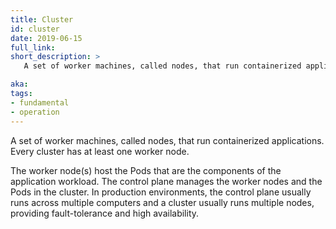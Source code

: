 ```yaml
---
title: Cluster
id: cluster
date: 2019-06-15
full_link: 
short_description: >
   A set of worker machines, called nodes, that run containerized applications. Every cluster has at least one worker node.

aka: 
tags:
- fundamental
- operation
---
```

A set of worker machines, called nodes,
that run containerized applications. Every cluster has at least one worker node.

<!--more-->
The worker node(s) host the Pods that are
the components of the application workload. The
control plane manages the worker
nodes and the Pods in the cluster. In production environments, the control plane usually
runs across multiple computers and a cluster usually runs multiple nodes, providing
fault-tolerance and high availability.